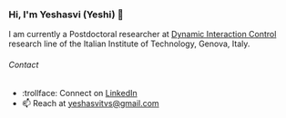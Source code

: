 ### Hi, I'm Yeshasvi (Yeshi) 👋

I am currently a Postdoctoral researcher at [Dynamic Interaction Control](https://dic.iit.it/) research line of the Italian Institute of Technology, Genova, Italy.

###### Contact

- :trollface: Connect on [LinkedIn](https://www.linkedin.com/in/yeshasvitvs/)
- 📫 Reach at [yeshasvitvs@gmail.com](yeshasvitvs@gmail.com)
<!--
**Yeshasvitvs/Yeshasvitvs** is a ✨ _special_ ✨ repository because its `README.md` (this file) appears on your GitHub profile.
https://github.com/robotology
Here are some ideas to get you started:

- 🔭 I’m currently working on ...
- 🌱 I’m currently learning ...
- 👯 I’m looking to collaborate on ...
- 🤔 I’m looking for help with ...
- 💬 Ask me about ...
- 😄 Pronouns: ...
- ⚡ Fun fact: ...
-->
